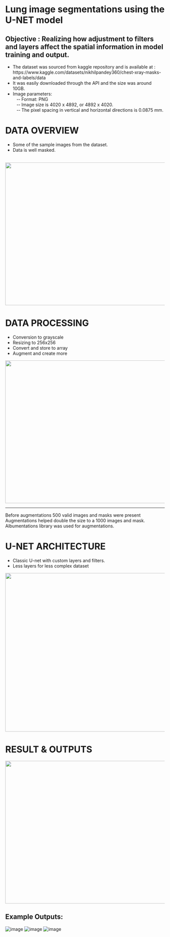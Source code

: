 # Lung image segmentations using the U-NET model
## Objective : Realizing how adjustment to filters and layers affect the spatial information in model training and output.

<UL>
 	<LI>The dataset was sourced from kaggle repository and is available at : 
 https://www.kaggle.com/datasets/nikhilpandey360/chest-xray-masks-and-labels/data </LI>
	<LI>It was easily downloaded through the API and the size was around 10GB.</LI>
	<LI>Image parameters:<br>
	&nbsp &nbsp-­‐ Format: PNG<br>
	&nbsp &nbsp-­‐ Image size is 4020 x 4892, or 4892 x 4020.<br>
	&nbsp &nbsp-­‐ The pixel spacing in vertical and horizontal directions is 0.0875 mm.<br></LI>
</UL>

# DATA OVERVIEW 
<UL><LI>Some of the
	sample images 
	from the dataset. </LI>

<LI>Data is well 
	masked.
</LI>
</UL>
<br>
<img src="https://github.com/AnurodhRaina/lung_image_unet/assets/51761306/8a0337ab-b280-4649-baf2-f514adba7466" height= "450" width="550" />


# DATA PROCESSING
<UL>
	<LI>Conversion to grayscale</LI>
	<LI>Resizing to 256x256</LI>
	<LI>Convert and store to array</LI>
	<LI>Augment and create more</LI>
</UL>
<img src="https://github.com/AnurodhRaina/lung_image_unet/assets/51761306/defa7f37-b917-43fe-9e7c-7b71adfebb5a" height= "450" width="550" />

<hr>
Before augmentations 500 valid images and masks were present 
Augmentations helped double the size to a 1000 images and mask. 
Albumentations library was used for augmentations.



# U-NET ARCHITECTURE
* Classic U-net with custom layers and filters.
* Less layers for less complex dataset
<img src="https://github.com/AnurodhRaina/lung_image_unet/assets/51761306/69093154-e1aa-4cdb-8684-ed9275e1fccb" height= "500" width="1300" />




# RESULT & OUTPUTS
<img src= "https://github.com/AnurodhRaina/lung_image_unet/assets/51761306/894831f7-6b30-47f0-be9d-2dc063851d50" height= "450" width="800" />

## Example Outputs:
![image](https://github.com/AnurodhRaina/lung_image_unet/assets/51761306/51cd06d9-5189-4987-a44d-7cdf62440887)
![image](https://github.com/AnurodhRaina/lung_image_unet/assets/51761306/7a340509-fdd4-4430-a95c-6400f10c9488)
![image](https://github.com/AnurodhRaina/lung_image_unet/assets/51761306/a4f3a5a5-4f0c-4e3c-9311-5e28782e55b6)




